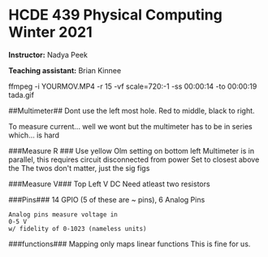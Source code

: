 # HCDE 439 Physical Computing Winter 2021

**Instructor:** Nadya Peek

**Teaching assistant:** Brian Kinnee

ffmpeg -i YOURMOV.MP4 -r 15 -vf scale=720:-1 -ss 00:00:14 -to 00:00:19 tada.gif

##Multimeter##
Dont use the left most hole. Red to middle, black to right.

To measure current... well we wont but the multimeter has to be in series which... is hard

###Measure R ###
    Use yellow Olm setting on bottom left
    Multimeter is in parallel, this requires circuit disconnected from power 
    Set to closest above the 
    The twos don't matter, just the sig figs

###Measure V###
    Top Left V DC
    Need atleast two resistors

###Pins###
    14 GPIO (5 of these are ~ pins), 6 Analog Pins

    Analog pins measure voltage in
    0-5 V
    w/ fidelity of 0-1023 (nameless units)

###functions###
    Mapping only maps linear functions
        This is fine for us.



